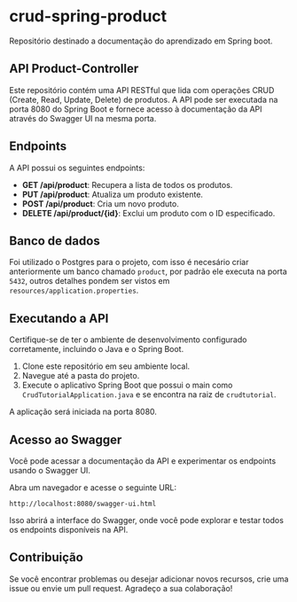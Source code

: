 # crud-spring-product
Repositório destinado a documentação do aprendizado em Spring boot.

## API Product-Controller

Este repositório contém uma API RESTful que lida com operações CRUD (Create, Read, Update, Delete) de produtos. A API pode ser executada na porta 8080 do Spring Boot e fornece acesso à documentação da API através do Swagger UI na mesma porta.

## Endpoints

A API possui os seguintes endpoints:

- **GET /api/product**: Recupera a lista de todos os produtos.
- **PUT /api/product**: Atualiza um produto existente.
- **POST /api/product**: Cria um novo produto.
- **DELETE /api/product/{id}**: Exclui um produto com o ID especificado.

## Banco de dados

Foi utilizado o Postgres para o projeto, com isso é necesário criar anteriormente um banco chamado ```product```, por padrão ele executa na porta ```5432```, outros detalhes pondem ser vistos em ```resources/application.properties```.

## Executando a API

Certifique-se de ter o ambiente de desenvolvimento configurado corretamente, incluindo o Java e o Spring Boot.

1. Clone este repositório em seu ambiente local.
2. Navegue até a pasta do projeto.
3. Execute o aplicativo Spring Boot que possui o main como ```CrudTutorialApplication.java``` e se encontra na raiz de ```crudtutorial```.

A aplicação será iniciada na porta 8080.

## Acesso ao Swagger

Você pode acessar a documentação da API e experimentar os endpoints usando o Swagger UI.

Abra um navegador e acesse o seguinte URL:

```
http://localhost:8080/swagger-ui.html
```

Isso abrirá a interface do Swagger, onde você pode explorar e testar todos os endpoints disponíveis na API.

## Contribuição

Se você encontrar problemas ou desejar adicionar novos recursos, crie uma issue ou envie um pull request. Agradeço a sua colaboração!
